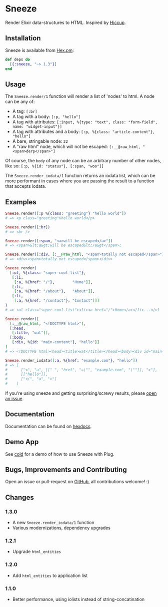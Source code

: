 # Sneeze

Render Elixir data-structures to HTML. Inspired by [Hiccup](https://github.com/weavejester/hiccup).


## Installation

Sneeze is available from [Hex.pm](https://hex.pm/packages/sneeze):

```elixir
def deps do
  [{:sneeze, "~> 1.3"}]
end
```


## Usage

The `Sneeze.render/1` function will render a list of 'nodes' to html. A node can be any of:

- A tag: `[:br]`
- A tag with a body: `[:p, "hello"]`
- A tag with attributes: `[:input, %{type: "text", class: "form-field", name: "widget-input"}]`
- A tag with attributes and a body: `[:p, %{class: "article-content"}, "hello"]`
- A bare, stringable node: `22`
- A "raw html" node, which will not be escaped: `[:__@raw_html, "<span>derp</span>"]`

Of course, the `body` of any node can be an arbitrary number of other nodes, like so:
`[:p, %{id: "status"}, [:span, "woo"]]`

The `Sneeze.render_iodata/1` function returns an iodata list, which can be more performant in cases where you are passing the result to a function that accepts iodata.


## Examples

```elixir
Sneeze.render([:p %{class: "greeting"} "hello world"])
# => <p class="greeting">hello world</p>

Sneeze.render([:br])
# => <br />

Sneeze.render([:span, "<a>will be escaped</a>"])
# => <span>&lt;a&gt;will be escaped&lt;/a&gt</span>;

Sneeze.render([:div, [:__@raw_html, "<span>totally not escaped</span>"]])
# => <div><span>totally not escaped</span></div>

Sneeze.render(
  [:ul, %{class: "super-cool-list"},
   [:li,
    [:a, %{href: "/"},        "Home"]],
   [:li,
    [:a, %{href: "/about"},   "About"]],
   [:li,
    [:a, %{href: "/contact"}, "Contact"]]]
)
# => <ul class="super-cool-list"><li><a href="/">Home</a></li>...</ul

Sneeze.render([
  [:__@raw_html, "<!DOCTYPE html>"],
  [:head,
   [:title, "wat"]],
  [:body,
   [:div, %{id: "main-content"}, "hello"]]
]
# => <!DOCTYPE html><head><title>wat</title></head><body><div id="main-content">hello</div></body>

Sneeze.render_iodata([:a, %{href: "example.com"}, "hello"])
# => [
#      ["<", "a", [[" ", "href", "=\"", "example.com", "\""]], ">"],
#      [["hello"]],
#      ["</", "a", ">"]
#    ]
```

If you're using sneeze and getting surprising/screwy results, please [open an issue](https://github.com/JuneKelly/sneeze/issues).


## Documentation

Documentation can be found on [hexdocs](https://hexdocs.pm/sneeze/).


## Demo App

See [cold](https://github.com/JuneKelly/cold-sneeze) for a demo of how to use Sneeze with Plug.


## Bugs, Improvements and Contributing

Open an issue or pull-request on [GitHub](https://github.com/JuneKelly/sneeze), all contributions welcome! :)


## Changes

### 1.3.0

- A new `Sneeze.render_iodata/1` function
- Various modernizations, dependency upgrades


### 1.2.1

- Upgrade `html_entities`


### 1.2.0

- Add `html_entities` to application list


### 1.1.0

- Better performance, using iolists instead of string-concatination
